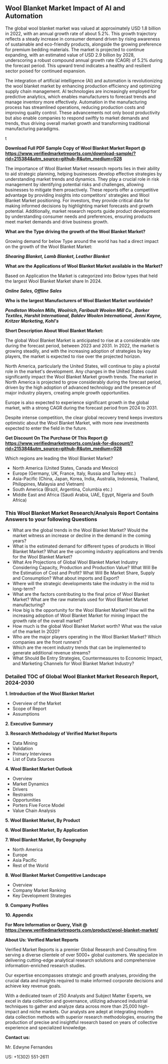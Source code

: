 <h2>Wool Blanket Market Impact of AI and Automation</h2><p>The global wool blanket market was valued at approximately USD 1.8 billion in 2022, with an annual growth rate of about 5.2%. This growth trajectory reflects a steady increase in consumer demand driven by rising awareness of sustainable and eco-friendly products, alongside the growing preference for premium bedding materials. The market is projected to continue expanding, with an estimated value of USD 2.9 billion by 2028, underscoring a robust compound annual growth rate (CAGR) of 5.2% during the forecast period. This upward trend indicates a healthy and resilient sector poised for continued expansion.</p><p>The integration of artificial intelligence (AI) and automation is revolutionizing the wool blanket market by enhancing production efficiency and optimizing supply chain management. AI technologies are increasingly employed for predictive analytics, which enables manufacturers to forecast trends and manage inventory more effectively. Automation in the manufacturing process has streamlined operations, reducing production costs and improving quality control. These advancements not only boost productivity but also enable companies to respond swiftly to market demands and trends, thus driving overall market growth and transforming traditional manufacturing paradigms.</p>t</p><p id="" class=""><strong>Download Full PDF Sample Copy of Wool Blanket Market Report @ <a href="https://www.verifiedmarketreports.com/download-sample/?rid=215384&utm_source=github-R&utm_medium=028" target="_blank">https://www.verifiedmarketreports.com/download-sample/?rid=215384&utm_source=github-R&utm_medium=028</a></strong></p><p>The importance of&nbsp;Wool Blanket Market research reports lies in their ability to aid strategic planning, helping businesses develop effective strategies by understanding market trends and dynamics. They play a crucial role in risk management by identifying potential risks and challenges, allowing businesses to mitigate them proactively. These reports offer a competitive advantage by providing insights into competitors' strategies and Wool Blanket Market positioning. For investors, they provide critical data for making informed decisions by highlighting market forecasts and growth potential. Additionally, market research reports guide product development by understanding consumer needs and preferences, ensuring products meet market demands and drive business growth.</p><p><strong>What are the&nbsp;Type driving the growth of the Wool Blanket Market?</strong></p><p id="" class="">Growing demand for below Type around the world has had a direct impact on the growth of the Wool Blanket Market:</p><em><strong>Shearing Blanket, Lamb Blanket, Leather Blanket</strong></em></p><strong>What are the&nbsp;Applications&nbsp;of Wool Blanket Market available in the Market?</strong></p><p id="" class="">Based on Application the Market is categorized into Below types that held the largest Wool Blanket Market share In 2024.</p><em><strong>Online Sales, Offline Sales</strong></em></p><strong>Who is the largest Manufacturers of Wool Blanket Market worldwide?</strong></p><p><em><strong>Pendleton Woolen Mills, Woolrich, Faribault Woolen Mill Co., Barker Textiles, Harshit International, Baldev Woolen International, Jenni Kayne, Kritzer Marketing, Kohl's</strong></em></p><p id="" class=""><strong>Short Description About Wool Blanket Market:</strong></p><p>The global Wool Blanket Market is anticipated to rise at a considerable rate during the forecast period, between 2023 and 2031. In 2022, the market is growing steadily, and with the increasing adoption of strategies by key players, the market is expected to rise over the projected horizon.</p><p>North America, particularly the United States, will continue to play a pivotal role in the market's development. Any changes in the United States could significantly impact the Wool Blanket Market growth trends. The market in North America is projected to grow considerably during the forecast period, driven by the high adoption of advanced technology and the presence of major industry players, creating ample growth opportunities.</p><p>Europe is also expected to experience significant growth in the global market, with a strong CAGR during the forecast period from 2024 to 2031.</p><p>Despite intense competition, the clear global recovery trend keeps investors optimistic about the Wool Blanket Market, with more new investments expected to enter the field in the future.</p><p id="" class=""><strong>Get Discount On The Purchase Of This Report @ <a href="https://www.verifiedmarketreports.com/ask-for-discount/?rid=215384&utm_source=github-R&utm_medium=028" target="_blank">https://www.verifiedmarketreports.com/ask-for-discount/?rid=215384&utm_source=github-R&utm_medium=028</a></strong></p>Which regions are leading the Wool Blanket Market?</p><ul><li>North America (United States, Canada and Mexico)</li><li>Europe (Germany, UK, France, Italy, Russia and Turkey etc.)</li><li>Asia-Pacific (China, Japan, Korea, India, Australia, Indonesia, Thailand, Philippines, Malaysia and Vietnam)</li><li>South America (Brazil, Argentina, Columbia etc.)</li><li>Middle East and Africa (Saudi Arabia, UAE, Egypt, Nigeria and South Africa)</li></ul><h3 id="" class="">This Wool Blanket Market Research/Analysis Report Contains Answers to your following Questions</h3><ul><li>What are the global trends in the Wool Blanket Market? Would the market witness an increase or decline in the demand in the coming years?</li><li>What is the estimated demand for different types of products in Wool Blanket Market? What are the upcoming industry applications and trends for the Wool Blanket Market?</li><li>What Are Projections of Global Wool Blanket Market Industry Considering Capacity, Production and Production Value? What Will Be the Estimation of Cost and Profit? What Will Be Market Share, Supply and Consumption? What about imports and Export?</li><li>Where will the strategic developments take the industry in the mid to long-term?</li><li>What are the factors contributing to the final price of Wool Blanket Market? What are the raw materials used for Wool Blanket Market manufacturing?</li><li>How big is the opportunity for the Wool Blanket Market? How will the increasing adoption of Wool Blanket Market for mining impact the growth rate of the overall market?</li><li>How much is the global Wool Blanket Market worth? What was the value of the market In 2020?</li><li>Who are the major players operating in the Wool Blanket Market? Which companies are the front runners?</li><li>Which are the recent industry trends that can be implemented to generate additional revenue streams?</li><li>What Should Be Entry Strategies, Countermeasures to Economic Impact, and Marketing Channels for Wool Blanket Market Industry?</li></ul><h3 id="" class="">Detailed TOC of Global Wool Blanket Market Research Report, 2024-2030</h3><p id="" class=""><strong>1. Introduction of the Wool Blanket Market</strong></p><ul><li>Overview of the Market</li><li>Scope of Report</li><li>Assumptions</li></ul><p id="" class=""><strong>2. Executive Summary</strong></p><p id="" class=""><strong>3. Research Methodology of Verified Market Reports</strong></p><ul><li>Data Mining</li><li>Validation</li><li>Primary Interviews</li><li>List of Data Sources</li></ul><p id="" class=""><strong>4. Wool Blanket Market Outlook</strong></p><ul><li>Overview</li><li>Market Dynamics</li><li>Drivers</li><li>Restraints</li><li>Opportunities</li><li>Porters Five Force Model</li><li>Value Chain Analysis</li></ul><p id="" class=""><strong>5. Wool Blanket Market, By Product</strong></p><p id="" class=""><strong>6. Wool Blanket Market, By Application</strong></p><p id="" class=""><strong>7. Wool Blanket Market, By Geography</strong></p><ul><li>North America</li><li>Europe</li><li>Asia Pacific</li><li>Rest of the World</li></ul><p id="" class=""><strong>8. Wool Blanket Market Competitive Landscape</strong></p><ul><li>Overview</li><li>Company Market Ranking</li><li>Key Development Strategies</li></ul><p id="" class=""><strong>9. Company Profiles</strong></p><p id="" class=""><strong>10. Appendix</strong></p><p id="" class=""><strong>For More Information or Query, Visit @ <a href="https://www.verifiedmarketreports.com/product/wool-blanket-market/" target="_blank">https://www.verifiedmarketreports.com/product/wool-blanket-market/</a></strong></p><p id="" class=""><strong>About Us: Verified Market Reports</strong></p><p id="" class="">Verified Market Reports is a premier Global Research and Consulting firm serving a diverse clientele of over 5000+ global customers. We specialize in delivering cutting-edge analytical research solutions and comprehensive information-enriched research studies.</p><p id="" class="">Our expertise encompasses strategic and growth analyses, providing the crucial data and insights required to make informed corporate decisions and achieve key revenue goals.</p><p id="" class="">With a dedicated team of 250 Analysts and Subject Matter Experts, we excel in data collection and governance, utilizing advanced industrial techniques to gather and analyze data across more than 25,000 high-impact and niche markets. Our analysts are adept at integrating modern data collection methods with superior research methodologies, ensuring the production of precise and insightful research based on years of collective experience and specialized knowledge.</p><p id="" class=""><strong>Contact us:</strong></p><p id="" class="">Mr. Edwyne Fernandes</p><p id="" class="">US: +1(302) 551-2611</p>